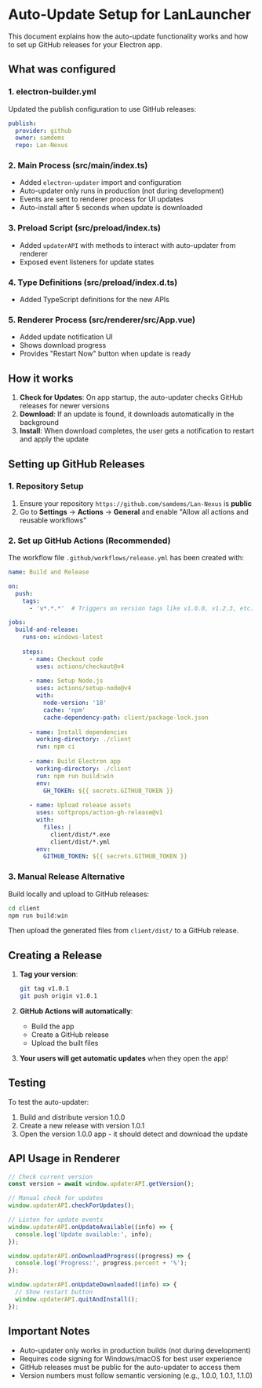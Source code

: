 # Auto-Update Setup for LanLauncher

This document explains how the auto-update functionality works and how to set up GitHub releases for your Electron app.

## What was configured

### 1. electron-builder.yml
Updated the publish configuration to use GitHub releases:
```yaml
publish:
  provider: github
  owner: samdems
  repo: Lan-Nexus
```

### 2. Main Process (src/main/index.ts)
- Added `electron-updater` import and configuration
- Auto-updater only runs in production (not during development)
- Events are sent to renderer process for UI updates
- Auto-install after 5 seconds when update is downloaded

### 3. Preload Script (src/preload/index.ts)
- Added `updaterAPI` with methods to interact with auto-updater from renderer
- Exposed event listeners for update states

### 4. Type Definitions (src/preload/index.d.ts)
- Added TypeScript definitions for the new APIs

### 5. Renderer Process (src/renderer/src/App.vue)
- Added update notification UI
- Shows download progress
- Provides "Restart Now" button when update is ready

## How it works

1. **Check for Updates**: On app startup, the auto-updater checks GitHub releases for newer versions
2. **Download**: If an update is found, it downloads automatically in the background
3. **Install**: When download completes, the user gets a notification to restart and apply the update

## Setting up GitHub Releases

### 1. Repository Setup

1. Ensure your repository `https://github.com/samdems/Lan-Nexus` is **public**
2. Go to **Settings** → **Actions** → **General** and enable "Allow all actions and reusable workflows"

### 2. Set up GitHub Actions (Recommended)
The workflow file `.github/workflows/release.yml` has been created with:

```yaml
name: Build and Release

on:
  push:
    tags:
      - 'v*.*.*'  # Triggers on version tags like v1.0.0, v1.2.3, etc.

jobs:
  build-and-release:
    runs-on: windows-latest
    
    steps:
      - name: Checkout code
        uses: actions/checkout@v4
        
      - name: Setup Node.js
        uses: actions/setup-node@v4
        with:
          node-version: '18'
          cache: 'npm'
          cache-dependency-path: client/package-lock.json
          
      - name: Install dependencies
        working-directory: ./client
        run: npm ci
        
      - name: Build Electron app
        working-directory: ./client
        run: npm run build:win
        env:
          GH_TOKEN: ${{ secrets.GITHUB_TOKEN }}
          
      - name: Upload release assets
        uses: softprops/action-gh-release@v1
        with:
          files: |
            client/dist/*.exe
            client/dist/*.yml
        env:
          GITHUB_TOKEN: ${{ secrets.GITHUB_TOKEN }}
```

### 3. Manual Release Alternative
Build locally and upload to GitHub releases:

```bash
cd client
npm run build:win
```

Then upload the generated files from `client/dist/` to a GitHub release.

## Creating a Release

1. **Tag your version**:
   ```bash
   git tag v1.0.1
   git push origin v1.0.1
   ```

2. **GitHub Actions will automatically**:
   - Build the app
   - Create a GitHub release
   - Upload the built files

3. **Your users will get automatic updates** when they open the app!

## Testing

To test the auto-updater:

1. Build and distribute version 1.0.0
2. Create a new release with version 1.0.1
3. Open the version 1.0.0 app - it should detect and download the update

## API Usage in Renderer

```typescript
// Check current version
const version = await window.updaterAPI.getVersion();

// Manual check for updates
window.updaterAPI.checkForUpdates();

// Listen for update events
window.updaterAPI.onUpdateAvailable((info) => {
  console.log('Update available:', info);
});

window.updaterAPI.onDownloadProgress((progress) => {
  console.log('Progress:', progress.percent + '%');
});

window.updaterAPI.onUpdateDownloaded((info) => {
  // Show restart button
  window.updaterAPI.quitAndInstall();
});
```

## Important Notes

- Auto-updater only works in production builds (not during development)
- Requires code signing for Windows/macOS for best user experience
- GitHub releases must be public for the auto-updater to access them
- Version numbers must follow semantic versioning (e.g., 1.0.0, 1.0.1, 1.1.0)
